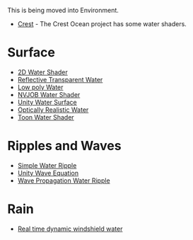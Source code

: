 This is being moved into Environment.

* [Crest](https://github.com/crest-ocean/crest/tree/master/crest/Assets/Crest/Crest/Shaders) - The Crest Ocean project has some water shaders.
# Surface
* [2D Water Shader](https://github.com/real-marco-b/unity-water-shader2d)
* [Reflective Transparent Water](https://laboratoriesx86.wordpress.com/2014/05/02/shader-reflective-transparent-water-like-unity-indie/)
* [Low poly Water](https://github.com/maxwerhahn/Lowpoly-water-for-Unity)
* [NVJOB Water Shader](https://github.com/nvjob/NVJOB-Water-Shader-simple-and-fast)
* [Unity Water Surface](https://github.com/hecomi/UnityWaterSurface)
* [Optically Realistic Water](https://github.com/muckSponge/Optically-Realistic-Water)
* [Toon Water Shader](https://github.com/IronWarrior/ToonWaterShader)
# Ripples and Waves
* [Simple Water Ripple](https://forum.unity.com/threads/simple-water-ripple-shader.246961/)
* [Unity Wave Equation](https://github.com/AsehesL/UnityWaveEquation)
* [Wave Propagation Water Ripple](https://github.com/ya7gisa0/Unity-Wave-Propagation-Water-Ripple)
# Rain
* [Real time dynamic windshield water](https://github.com/D4N005H/RealtimeDynamicWindshieldWaterFX)
